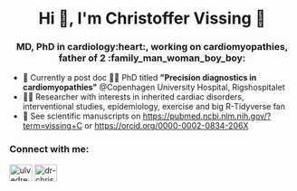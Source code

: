 <h1 align="center">Hi 👋, I'm Christoffer Vissing 🧑 </h1>
<h3 align="center">MD, PhD in cardiology:heart:, working on cardiomyopathies, father of 2 :family_man_woman_boy_boy:	 </h3>

- 🔭 Currently a post doc :man_student: PhD titled **"Precision diagnostics in cardiomyopathies"** @Copenhagen University Hospital, Rigshospitalet
- :man_scientist: Researcher with interests in inherited cardiac disorders, interventional studies, epidemiology, exercise and big R-Tidyverse fan
- 📝 See scientific manuscripts on https://pubmed.ncbi.nlm.nih.gov/?term=vissing+C or https://orcid.org/0000-0002-0834-206X

<h3 align="left">Connect with me:</h3>
<p align="left">
<a href="https://twitter.com/ulvedreng" target="blank"><img align="center" src="https://raw.githubusercontent.com/rahuldkjain/github-profile-readme-generator/master/src/images/icons/Social/twitter.svg" alt="ulvedreng" height="30" width="40" /></a>
<a href="https://linkedin.com/in/dr-christoffer-vissing" target="blank"><img align="center" src="https://raw.githubusercontent.com/rahuldkjain/github-profile-readme-generator/master/src/images/icons/Social/linked-in-alt.svg" alt="dr-christoffer-vissing" height="30" width="40" /></a>
</p>
